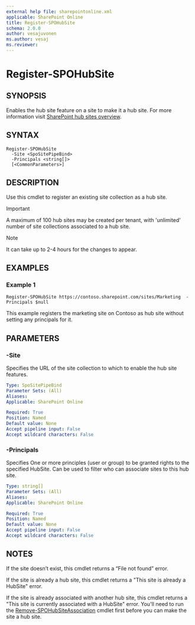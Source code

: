 ```yaml
---
external help file: sharepointonline.xml
applicable: SharePoint Online
title: Register-SPOHubSite
schema: 2.0.0
author: vesajuvonen
ms.author: vesaj
ms.reviewer:
---
```


# Register-SPOHubSite

## SYNOPSIS
Enables the hub site feature on a site to make it a hub site. For more information visit [SharePoint hub sites overview](https://docs.microsoft.com/sharepoint/dev/features/hub-site/hub-site-overview).


## SYNTAX

```
Register-SPOHubSite 
  -Site <SpoSitePipeBind>  
  -Principals <string[]>
  [<CommonParameters>]
```

## DESCRIPTION
Use this cmdlet to register an existing site collection as a hub site.

> [!IMPORTANT]
> A maximum of 100 hub sites may be created per tenant, with 'unlimited' number of site collections associated to a hub site.

> [!NOTE]
> It can take up to 2-4 hours for the changes to appear.

## EXAMPLES

### Example 1

```
Register-SPOHubSite https://contoso.sharepoint.com/sites/Marketing  -Principals $null
```

This example registers the marketing site on Contoso as hub site without setting any principals for it.

## PARAMETERS

### -Site
Specifies the URL of the site collection to which to enable the hub site features.

```yaml
Type: SpoSitePipeBind
Parameter Sets: (All)
Aliases: 
Applicable: SharePoint Online

Required: True
Position: Named
Default value: None
Accept pipeline input: False
Accept wildcard characters: False
```

### -Principals
Specifies One or more principles (user or group) to be granted rights to the specified HubSite. Can be used to filter who can associate sites to this hub site.

```yaml
Type: string[]
Parameter Sets: (All)
Aliases: 
Applicable: SharePoint Online

Required: True
Position: Named
Default value: None
Accept pipeline input: False
Accept wildcard characters: False
```

## NOTES

If the site doesn’t exist, this cmdlet returns a “File not found” error.

If the site is already a hub site, this cmdlet returns a "This site is already a HubSite" error.

If the site is already associated with another hub site, this cmdlet returns a "This site is currently associated with a HubSite" error. You'll need to run the [Remove-SPOHubSiteAssociation](Remove-SPOHubSiteAssociation.md) cmdlet first before you can make the site a hub site.
